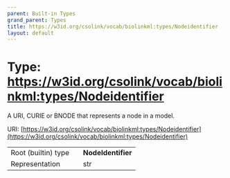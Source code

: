 ```yaml
---
parent: Built-in Types
grand_parent: Types
title: https://w3id.org/csolink/vocab/biolinkml:types/Nodeidentifier
layout: default
---
```


# Type: https://w3id.org/csolink/vocab/biolinkml:types/Nodeidentifier


A URI, CURIE or BNODE that represents a node in a model.

URI: [https://w3id.org/csolink/vocab/biolinkml:types/Nodeidentifier](https://w3id.org/csolink/vocab/biolinkml:types/Nodeidentifier)

|  |  |  |
| --- | --- | --- |
| Root (builtin) type | | **NodeIdentifier** |
| Representation | | str |
